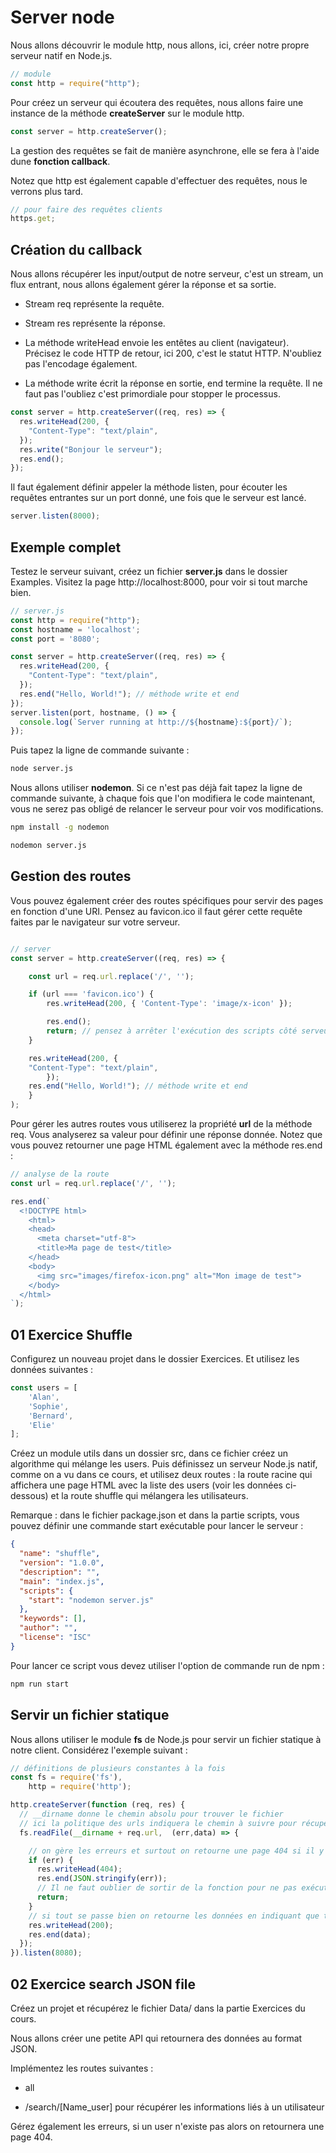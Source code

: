 # Server node

Nous allons découvrir le module http, nous allons, ici, créer notre propre serveur natif en Node.js.

```js
// module
const http = require("http");
```

Pour créez un serveur qui écoutera des requêtes, nous allons faire une instance de la méthode **createServer** sur le module http.

```js
const server = http.createServer();
```

La gestion des requêtes se fait de manière asynchrone, elle se fera à l'aide dune **fonction callback**.

Notez que http est également capable d'effectuer des requêtes, nous le verrons plus tard.

```js
// pour faire des requêtes clients
https.get;
```

## Création du callback

Nous allons récupérer les input/output de notre serveur, c'est un stream, un flux entrant, nous allons également gérer la réponse et sa sortie.

- Stream req représente la requête.

- Stream res représente la réponse.

- La méthode writeHead envoie les entêtes au client (navigateur). Précisez le code HTTP de retour, ici 200, c'est le statut HTTP. N'oubliez pas l'encodage également.

- La méthode write écrit la réponse en sortie, end termine la requête. Il ne faut pas l'oubliez c'est primordiale pour stopper le processus. 

```js
const server = http.createServer((req, res) => {
  res.writeHead(200, {
    "Content-Type": "text/plain",
  });
  res.write("Bonjour le serveur");
  res.end();
});
```

Il faut également définir appeler la méthode listen, pour écouter les requêtes entrantes sur un port donné, une fois que le serveur est lancé.

```js
server.listen(8000);
```

## Exemple complet

Testez le serveur suivant, créez un fichier **server.js** dans le dossier Examples. Visitez la page http://localhost:8000, pour voir si tout marche bien.

```js
// server.js
const http = require("http");
const hostname = 'localhost';
const port = '8080';

const server = http.createServer((req, res) => {
  res.writeHead(200, {
    "Content-Type": "text/plain",
  });
  res.end("Hello, World!"); // méthode write et end 
});
server.listen(port, hostname, () => {
  console.log(`Server running at http://${hostname}:${port}/`);
});
```

Puis tapez la ligne de commande suivante :

```bash
node server.js
```

Nous allons utiliser **nodemon**. Si ce n'est pas déjà fait tapez la ligne de commande suivante, à chaque fois que l'on modifiera le code maintenant, vous ne serez pas obligé de relancer le serveur pour voir vos modifications.

```bash
npm install -g nodemon 
```

```bash
nodemon server.js
```

## Gestion des routes 

Vous pouvez également créer des routes spécifiques pour servir des pages en fonction d'une URI. Pensez au favicon.ico il faut gérer cette requête faites par le navigateur sur votre serveur.

```js

// server 
const server = http.createServer((req, res) => {

    const url = req.url.replace('/', '');

    if (url === 'favicon.ico') {
        res.writeHead(200, { 'Content-Type': 'image/x-icon' });

        res.end();
        return; // pensez à arrêter l'exécution des scripts côté serveur une fois la réponse envoyée.
    }

    res.writeHead(200, {
    "Content-Type": "text/plain",
        });
    res.end("Hello, World!"); // méthode write et end 
    }
);

```

Pour gérer les autres routes vous utiliserez la propriété **url** de la méthode req. Vous analyserez sa valeur pour définir une réponse donnée. Notez que vous pouvez retourner une page HTML également avec la méthode res.end :

```js
// analyse de la route
const url = req.url.replace('/', '');

res.end(`
  <!DOCTYPE html>
    <html>
    <head>
      <meta charset="utf-8">
      <title>Ma page de test</title>
    </head>
    <body>
      <img src="images/firefox-icon.png" alt="Mon image de test">
    </body>
  </html>
`);

```

## 01 Exercice Shuffle

Configurez un nouveau projet dans le dossier Exercices. Et utilisez les données suivantes :

```js
const users = [
    'Alan',
    'Sophie',
    'Bernard',
    'Elie'
];
```

Créez un module utils dans un dossier src, dans ce fichier créez un algorithme qui mélange les users. Puis définissez un serveur Node.js natif, comme on a vu dans ce cours, et utilisez deux routes : la route racine qui affichera une page HTML avec la liste des users (voir les données ci-dessous) et la route shuffle qui mélangera les utilisateurs.

Remarque : dans le fichier package.json et dans la partie scripts, vous pouvez définir une commande start exécutable pour lancer le serveur :

```json
{
  "name": "shuffle",
  "version": "1.0.0",
  "description": "",
  "main": "index.js",
  "scripts": {
    "start": "nodemon server.js"
  },
  "keywords": [],
  "author": "",
  "license": "ISC"
}
```

Pour lancer ce script vous devez utiliser l'option de commande run de npm :

```bash
npm run start
```

## Servir un fichier statique

Nous allons utiliser le module **fs** de Node.js pour servir un fichier statique à notre client. Considérez l'exemple suivant :

```js
// définitions de plusieurs constantes à la fois
const fs = require('fs'),
    http = require('http');

http.createServer(function (req, res) {
  // __dirname donne le chemin absolu pour trouver le fichier
  // ici la politique des urls indiquera le chemin à suivre pour récupérer le fichier
  fs.readFile(__dirname + req.url,  (err,data) => {

    // on gère les erreurs et surtout on retourne une page 404 si il y a un problème
    if (err) {
      res.writeHead(404);
      res.end(JSON.stringify(err));
      // Il ne faut oublier de sortir de la fonction pour ne pas exécuter la suite du script
      return;
    }
    // si tout se passe bien on retourne les données en indiquant que tout c'est bien passé
    res.writeHead(200);
    res.end(data);
  });
}).listen(8080);
```

## 02 Exercice search JSON file

Créez un projet et récupérez le fichier Data/ dans la partie Exercices du cours. 

Nous allons créer une petite API qui retournera des données au format JSON.

Implémentez les routes suivantes : 

- all

- /search/[Name_user] pour récupérer les informations liés à un utilisateur

Gérez également les erreurs, si un user n'existe pas alors on retournera une page 404.